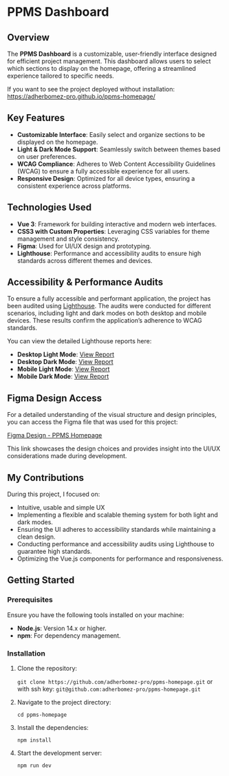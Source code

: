 # PPMS Dashboard

## Overview

The **PPMS Dashboard** is a customizable, user-friendly interface designed for efficient project management. This dashboard allows users to select which sections to display on the homepage, offering a streamlined experience tailored to specific needs.

If you want to see the project deployed without installation:
https://adherbomez-pro.github.io/ppms-homepage/

## Key Features

-   **Customizable Interface**: Easily select and organize sections to be displayed on the homepage.
-   **Light & Dark Mode Support**: Seamlessly switch between themes based on user preferences.
-   **WCAG Compliance**: Adheres to Web Content Accessibility Guidelines (WCAG) to ensure a fully accessible experience for all users.
-   **Responsive Design**: Optimized for all device types, ensuring a consistent experience across platforms.

## Technologies Used

-   **Vue 3**: Framework for building interactive and modern web interfaces.
-   **CSS3 with Custom Properties**: Leveraging CSS variables for theme management and style consistency.
-   **Figma**: Used for UI/UX design and prototyping.
-   **Lighthouse**: Performance and accessibility audits to ensure high standards across different themes and devices.

## Accessibility & Performance Audits

To ensure a fully accessible and performant application, the project has been audited using [Lighthouse](https://developers.google.com/web/tools/lighthouse). The audits were conducted for different scenarios, including light and dark modes on both desktop and mobile devices. These results confirm the application’s adherence to WCAG standards.

You can view the detailed Lighthouse reports here:

-   **Desktop Light Mode**: [View Report](https://googlechrome.github.io/lighthouse/viewer/?psiurl=https://adherbomez-pro.github.io/ppms-homepage%2F&strategy=desktop&category=accessibility&category=best-practices&locale=en-US&utm_source=lh-chrome-ext)
-   **Desktop Dark Mode**: [View Report](https://googlechrome.github.io/lighthouse/viewer/?psiurl=https://adherbomez-pro.github.io/ppms-homepage%2F%3Fforce-dark-mode%3Dtrue&strategy=desktop&category=accessibility&category=best-practices&locale=en-US&utm_source=lh-chrome-ext)
-   **Mobile Light Mode**: [View Report](https://googlechrome.github.io/lighthouse/viewer/?psiurl=https://adherbomez-pro.github.io/ppms-homepage%2F&strategy=mobile&category=accessibility&category=best-practices&locale=en-US&utm_source=lh-chrome-ext)
-   **Mobile Dark Mode**: [View Report](https://googlechrome.github.io/lighthouse/viewer/?psiurl=https://adherbomez-pro.github.io/ppms-homepage%2F%3Fforce-dark-mode%3Dtrue&strategy=mobile&category=accessibility&category=best-practices&locale=en-US&utm_source=lh-chrome-ext)

## Figma Design Access

For a detailed understanding of the visual structure and design principles, you can access the Figma file that was used for this project:

[Figma Design - PPMS Homepage](https://www.figma.com/design/dwo0NxeIAbuPi8I7yFGVRE/PPMS---Stratocore?node-id=25-78&t=QqsqLcSMKAeDzUrP-1)

This link showcases the design choices and provides insight into the UI/UX considerations made during development.

## My Contributions

During this project, I focused on:

-   Intuitive, usable and simple UX
-   Implementing a flexible and scalable theming system for both light and dark modes.
-   Ensuring the UI adheres to accessibility standards while maintaining a clean design.
-   Conducting performance and accessibility audits using Lighthouse to guarantee high standards.
-   Optimizing the Vue.js components for performance and responsiveness.

## Getting Started

### Prerequisites

Ensure you have the following tools installed on your machine:

-   **Node.js**: Version 14.x or higher.
-   **npm**: For dependency management.

### Installation

1. Clone the repository:

    `git clone https://github.com/adherbomez-pro/ppms-homepage.git`
    or with ssh key:
    `git@github.com:adherbomez-pro/ppms-homepage.git`

2. Navigate to the project directory:

    `cd ppms-homepage`

3. Install the dependencies:

    `npm install`

4. Start the development server:

    `npm run dev`
